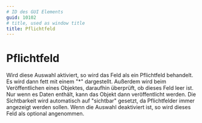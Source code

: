 ```yaml
---
# ID des GUI Elements
guid: 10102
# title, used as window title
title: Pflichtfeld
---
```


# Pflichtfeld

Wird diese Auswahl aktiviert, so wird das Feld als ein Pflichtfeld behandelt. Es wird dann fett mit einem "*" dargestellt. Außerdem wird beim Veröffentlichen eines Objektes, daraufhin überprüft, ob dieses Feld leer ist. Nur wenn es Daten enthält, kann das Objekt dann veröffentlicht werden. Die Sichtbarkeit wird automatisch auf "sichtbar" gesetzt, da Pflichtfelder immer angezeigt werden sollen. Wenn die Auswahl deaktiviert ist, so wird dieses Feld als optional angenommen.

